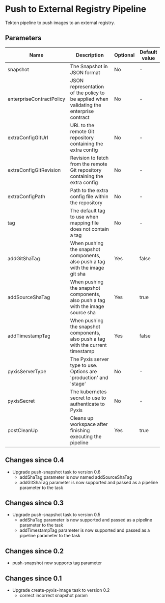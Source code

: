 # Push to External Registry Pipeline

Tekton pipeline to push images to an external registry.

## Parameters

| Name | Description | Optional | Default value |
|------|-------------|----------|---------------|
| snapshot | The Snapshot in JSON format | No | - |
| enterpriseContractPolicy | JSON representation of the policy to be applied when validating the enterprise contract | No | - |
| extraConfigGitUrl |URL to the remote Git repository containing the extra config | No | - |
| extraConfigGitRevision | Revision to fetch from the remote Git repository containing the extra config | No | - |
| extraConfigPath | Path to the extra config file within the repository | No | - |
| tag | The default tag to use when mapping file does not contain a tag | No | - |
| addGitShaTag | When pushing the snapshot components, also push a tag with the image git sha | Yes | false |
| addSourceShaTag | When pushing the snapshot components, also push a tag with the image source sha | Yes | true |
| addTimestampTag | When pushing the snapshot components, also push a tag with the current timestamp | Yes | false |
| pyxisServerType | The Pyxis server type to use. Options are 'production' and 'stage' | No | - |
| pyxisSecret | The kubernetes secret to use to authenticate to Pyxis | No | - |
| postCleanUp | Cleans up workspace after finishing executing the pipeline | Yes | true |

## Changes since 0.4
* Upgrade push-snapshot task to version 0.6
  * addShaTag parameter is now named addSourceShaTag
  * addGitShaTag parameter is now supported and passed as a pipeline parameter to the task

## Changes since 0.3

* Upgrade push-snapshot task to version 0.5
  * addShaTag parameter is now supported and passed as a pipeline parameter to the task
  * addTimestampTag parameter is now supported and passed as a pipeline parameter to the task

## Changes since 0.2

* push-snapshot now supports tag parameter

## Changes since 0.1

* Upgrade create-pyxis-image task to version 0.2
  * correct incorrect snapshot param

